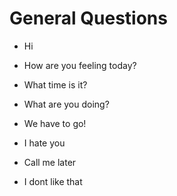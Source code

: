 # General Questions

* Hi
* How are you feeling today?
* What time is it?

* What are you doing?
* We have to go!
* I hate you
* Call me later
* I dont like that